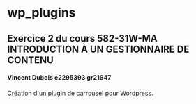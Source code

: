 # wp_plugins
## Exercice 2 du cours 582-31W-MA INTRODUCTION À UN GESTIONNAIRE DE CONTENU
#### Vincent Dubois e2295393 gr21647
Création d'un plugin de carrousel pour Wordpress.
